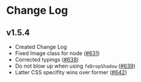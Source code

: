 # Change Log

## v1.5.4
- Created Change Log
- Fixed Image class for node ([#631](https://github.com/canvg/canvg/pull/631))
- Corrected typings ([#638](https://github.com/canvg/canvg/pull/638))
- Do not blow up when using `feDropShadow` ([#639](https://github.com/canvg/canvg/pull/639))
- Latter CSS specifity wins over former ([#642](https://github.com/canvg/canvg/pull/642))
